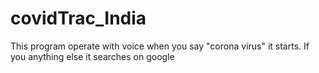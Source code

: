 # covidTrac_India
This program operate with voice when you say "corona virus" it starts.
If you anything else it searches on google

